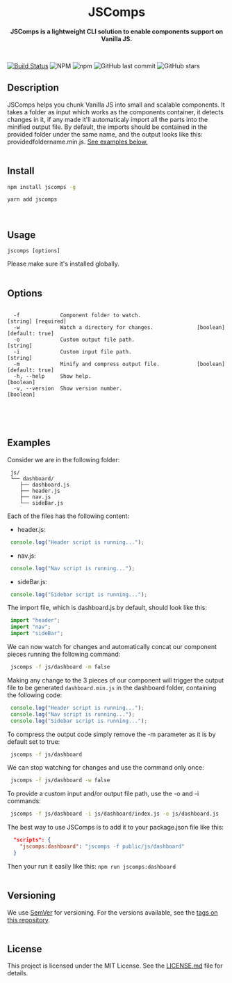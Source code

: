 <h1 align="center"> JSComps </h1>
<p align="center">
  <b >JSComps is a lightweight CLI solution to enable components support on Vanilla JS.</b>
</p>

<br>


[![Build Status](https://travis-ci.org/hamzaalalach/jscomps.svg?branch=master)](https://travis-ci.org/hamzaalalach/jscomps) ![NPM](https://img.shields.io/npm/l/jscomps) 
![npm](https://img.shields.io/npm/v/jscomps) 
![GitHub last commit](https://img.shields.io/github/last-commit/hamzaalalach/jscomps)
![GitHub stars](https://img.shields.io/github/stars/hamzaalalach/jscomps?style=social)


## Description
   JSComps helps you chunk Vanilla JS into small and scalable components. It takes a folder as input which works as the components container, it detects changes in it, if any made it'll automaticaly import all the parts into the minified output file. By default, the imports should be contained in the provided folder under the same name, and the output looks like this: providedfoldername.min.js. [See examples below.](#examples) <br><br>
   
   
## Install

```bash
npm install jscomps -g
```

```bash
yarn add jscomps
```

<br>

## Usage
    jscomps [options]

   Please make sure it's installed globally.<br><br>
  
  
## Options

```text

  -f             Component folder to watch.                        [string] [required]
  -w             Watch a directory for changes.              [boolean] [default: true]
  -o             Custom output file path.                                     [string]
  -i             Custom input file path.                                      [string]
  -m             Minify and compress output file.            [boolean] [default: true]
  -h, --help     Show help.                                                  [boolean]
  -v, --version  Show version number.                                        [boolean]
  
```
<br><br>
## Examples
Consider we are in the following folder:
```
 js/
 └── dashboard/
    ├── dashboard.js
    ├── header.js
    ├── nav.js
    └── sideBar.js

```
Each of the files has the following content:
- header.js:
```javascript
 console.log("Header script is running...");
```
- nav.js:
```javascript
 console.log("Nav script is running...");
```
- sideBar.js:
```javascript
 console.log("Sidebar script is running...");
```

The import file, which is dashboard.js by default, should look like this:
```javascript
 import "header";
 import "nav";
 import "sideBar";
```
We can now watch for changes and automatically concat our component pieces running the following command:
```bash
 jscomps -f js/dashboard -m false
```
Making any change to the 3 pieces of our component will trigger the output file to be generated ```dashboard.min.js```  in the dashboard folder, containing the following code:

```javascript
 console.log("Header script is running...");
 console.log("Nav script is running...");
 console.log("Sidebar script is running...");
```

To compress the output code simply remove the -m parameter as it is by default set to true:
```bash
 jscomps -f js/dashboard
```
We can stop watching for changes and use the command only once:
```bash
 jscomps -f js/dashboard -w false
```

To provide a custom input and/or output file path, use the -o and -i commands:
```bash
 jscomps -f js/dashboard -i js/dashboard/index.js -o js/dashboard.js
```

The best way to use JSComps is to add it to your package.json file like this: 
```json
  "scripts": {
    "jscomps:dashboard": "jscomps -f public/js/dashboard"
  }
```
Then your run it easily like this:  ` npm run jscomps:dashboard ` <br><br>

## Versioning

We use [SemVer](http://semver.org/) for versioning. For the versions available, see the [tags on this repository](https://github.com/hamzaalalach/jscomps/tags).<br><br>

## License

This project is licensed under the MIT License. See the [LICENSE.md](LICENSE) file for details.
